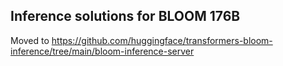 ## Inference solutions for BLOOM 176B

Moved to https://github.com/huggingface/transformers-bloom-inference/tree/main/bloom-inference-server
